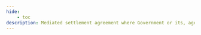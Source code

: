 ```yaml
---
hide:
    - toc
description: Mediated settlement agreement where Government or its, agency, etc., is a party
---
```

